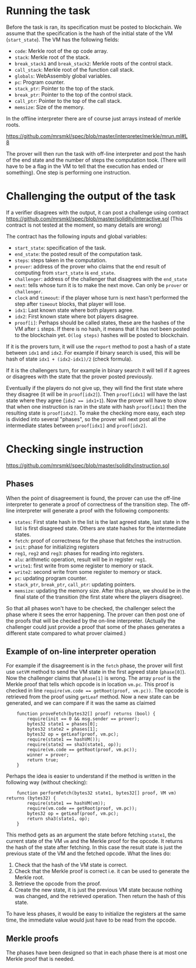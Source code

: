 # Running the task

Before the task is ran, its specification must be posted to blockchain. We assume that the specification is the hash of the initial state of the VM (`start_state`). The VM has the following fields:
* `code`: Merkle root of the op code array.
* `stack`: Merkle root of the stack.
* `break_stack1` and `break_stack2`: Merkle roots of the control stack.
* `call_stack`: Merkle root of the function call stack.
* `globals`: WebAssembly global variables.
* `pc`: Program counter.
* `stack_ptr`: Pointer to the top of the stack.
* `break_ptr`: Pointer to the top of the control stack.
* `call_ptr`: Pointer to the top of the call stack.
* `memsize`: Size of the memory.

In the offline interpreter there are of course just arrays instead of merkle roots.

https://github.com/mrsmkl/spec/blob/master/interpreter/merkle/mrun.ml#L8

The prover will then run the task with off-line interpreter and post the hash of the end state and the number of steps
the computation took. (There will have to be a flag in the VM to tell that the execution has ended or something).
One step is performing one instruction.

# Challenging the output of the task

If a verifier disagrees with the output, it can post a challenge using contract https://github.com/mrsmkl/spec/blob/master/solidity/interactive.sol (This contract is not tested at the moment, so many details are wrong)

The contract has the following inputs and global variables:
* `start_state`: specification of the task.
* `end_state`: the posted result of the computation task.
* `steps`: steps taken in the computation.
* `prover`: address of the prover who claims that the end result of computing from `start_state` is `end_state`.
* `challenger`: address of the challenger that disagrees with the `end_state`
* `next`: tells whose turn it is to make the next move. Can only be `prover` or `challenger`.
* `clock` and `timeout`: if the player whose turn is next hasn't performed the step after `timeout` blocks, that player will lose.
* `idx1`: Last known state where both players agree.
* `idx2`: First known state where bot players disagree.
* `proof[i]`: Perhaps should be called states, these are the hashes of the VM after `i` steps. If there is no hash, it means that it has not been posted to the blockchain yet. `O(log steps)` hashes will be posted to blockchain.

If it is the provers turn, it will use the `report` method to post a hash of a state between `idx1` and `idx2`. For example if binary search is used, this will be hash of state `idx1 + (idx2-idx1)/2` (check formula).

If it is the challengers turn, for example in binary search it will tell if it agrees or disagrees with the state that the prover posted previously.

Eventually if the players do not give up, they will find the first state where they disagree (it will be in `proof[idx2]`). Then `proof[idx1]` will have the last state where they agree (`idx2 == idx1+1`). Now the prover will have to show that when one instruction is ran in the state with hash `proof[idx1]` then the resulting state is `proof[idx2]`. To make the checking more easy, each step is divided into several "phases", so the prover will next post all the intermediate states between `proof[idx1]` and `proof[idx2]`.

# Checking single instruction

https://github.com/mrsmkl/spec/blob/master/solidity/instruction.sol

## Phases

When the point of disagreement is found, the prover can use the off-line interpreter to generate a proof of correctness of the transition step. The off-line interpreter will generate a proof with the following components:
* `states`: First state hash in the list is the last agreed state, last state in the list is first disagreed state. Others are state hashes for the intermediate states.
* `fetch`: proof of correctness for the phase that fetches the instruction.
* `init`: phase for initializing registers
* `reg1`, `reg2` and `reg3`: phases for reading into registers.
* `alu`: arithmetic operation, result will be in register `reg1`.
* `write1`: first write from some register to memory or stack.
* `write2`: second write from some register to memory or stack.
* `pc`: updating program counter.
* `stack_ptr`, `break_ptr`, `call_ptr`: updating pointers.
* `memsize`: updating the memory size. After this phase, we should be in the final state of the transition (the first state where the players disagree).

So that all phases won't have to be checked, the challenger select the phase where it sees the error happening. The prover can then post one of the proofs that will be checked by the on-line interpreter. (Actually the challenger could just provide a proof that some of the phases generates a different state compared to what prover claimed.)

## Example of on-line interpreter operation

For example if the disagreement is in the `fetch` phase, the prover will first use `setVM` method to send the VM state in the first agreed state (`phase[0]`). Now the challenger claims that `phase[1]` is wrong. The array `proof` is the Merkle proof that tells which opcode is in location `vm.pc`. This proof is checked in line `require(vm.code == getRoot(proof, vm.pc))`. The opcode is retrieved from the proof using `getLeaf` method. Now a new state can be generated, and we can compare if it was the same as claimed
```
    function proveFetch(bytes32[] proof) returns (bool) {
        require(init == 0 && msg.sender == prover);
        bytes32 state1 = phases[0];
        bytes32 state2 = phases[1];
        bytes32 op = getLeaf(proof, vm.pc);
        require(state1 == hashVM());
        require(state2 == sha3(state1, op));
        require(vm.code == getRoot(proof, vm.pc));
        winner = prover;
        return true;
    }
```

Perhaps the idea is easier to understand if the method is written in the following way (without checking):
```
    function performFetch(bytes32 state1, bytes32[] proof, VM vm) returns (bytes32) {
        require(state1 == hashVM(vm));
        require(vm.code == getRoot(proof, vm.pc));
        bytes32 op = getLeaf(proof, vm.pc);
        return sha3(state1, op);
    }
```

This method gets as an argument the state before fetching `state1`, the current state of the VM `vm` and the Merkle proof for the opcode. It returns the hash of the state after fetching. In this case the result state is just the previous state of the VM and the fetched opcode. What the lines do:
1. Check that the hash of the VM state is correct.
2. Check that the Merkle proof is correct i.e. it can be used to generate the Merkle root.
3. Retrieve the opcode from the proof.
4. Create the new state, it is just the previous VM state because nothing was changed, and the retrieved operation. Then return the hash of this state.

To have less phases, it would be easy to initialize the registers at the same time, the immediate value would just have to be read from the opcode.

## Merkle proofs

The phases have been designed so that in each phase there is at most one Merkle proof that is needed.
